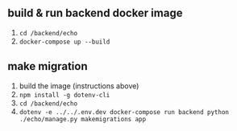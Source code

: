 ## build & run backend docker image

1. `cd /backend/echo`
2. `docker-compose up --build`

## make migration
1. build the image (instructions above)
2. `npm install -g dotenv-cli`
3. `cd /backend/echo`
4. `dotenv -e ../../.env.dev docker-compose run backend python ./echo/manage.py makemigrations app`
